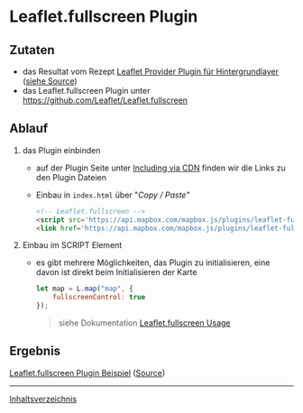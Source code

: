 # Leaflet.fullscreen Plugin

## Zutaten

- das Resultat vom Rezept [Leaflet Provider Plugin für Hintergrundlayer](https://webmapping.github.io/cookbook/plugin_leaflet_provider) ([siehe Source](https://github.com/webmapping/cookbook/blob/main/examples/plugin_leaflet_provider.html))
- das Leaflet.fullscreen Plugin unter <https://github.com/Leaflet/Leaflet.fullscreen>

## Ablauf

1. das Plugin einbinden

    - auf der Plugin Seite unter [Including via CDN](https://github.com/Leaflet/Leaflet.fullscreen#including-via-cdn) finden wir die Links zu den Plugin Dateien

    - Einbau in `index.html` über "*Copy / Paste"*

        ```html
        <!-- Leaflet.fullscreen -->
        <script src='https://api.mapbox.com/mapbox.js/plugins/leaflet-fullscreen/v1.0.1/Leaflet.fullscreen.min.js'></script>
        <link href='https://api.mapbox.com/mapbox.js/plugins/leaflet-fullscreen/v1.0.1/leaflet.fullscreen.css' rel='stylesheet' />
        ```

2. Einbau im SCRIPT Element

    - es gibt mehrere Möglichkeiten, das Plugin zu initialisieren, eine davon ist direkt beim Initialisieren der Karte

        ```javascript
        let map = L.map("map", {
            fullscreenControl: true
        });
        ```

        > siehe Dokumentation [Leaflet.fullscreen Usage](https://github.com/Leaflet/Leaflet.fullscreen#usage)

## Ergebnis

[Leaflet.fullscreen Plugin Beispiel](https://webmapping.github.io/cookbook/examples/plugin_leaflet_fullscreen.html) ([Source](https://github.com/webmapping/cookbook/blob/main/examples/plugin_leaflet_fullscreen.html))

___
[Inhaltsverzeichnis](https://webmapping.github.io/cookbook/index)

